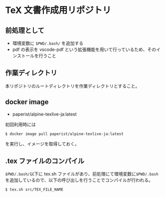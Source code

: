 # TeX 文書作成用リポジトリ

## 前処理として

- 環境変数に `$PWD/.bash/` を追加する
- pdf の表示を vscode-pdf という拡張機能を用いて行っているため、そのインストールを行うこと

## 作業ディレクトリ
本リポジトリのルートディレクトリを作業ディレクトリとすること。

## docker image

- paperist/alpine-texlive-ja:latest

初回利用時には

```
$ docker image pull paperist/alpine-texlive-ja:latest
```

を実行し、イメージを取得しておく。

## .tex ファイルのコンパイル

`$PWD/.bash/`以下に tex.sh ファイルがあり、前処理にて環境変数に`$PWD/.bash`を追加しているので、以下の呼び出しを行うことでコンパイルが行われる。

```
$ tex.sh src/TEX_FILE_NAME
```
